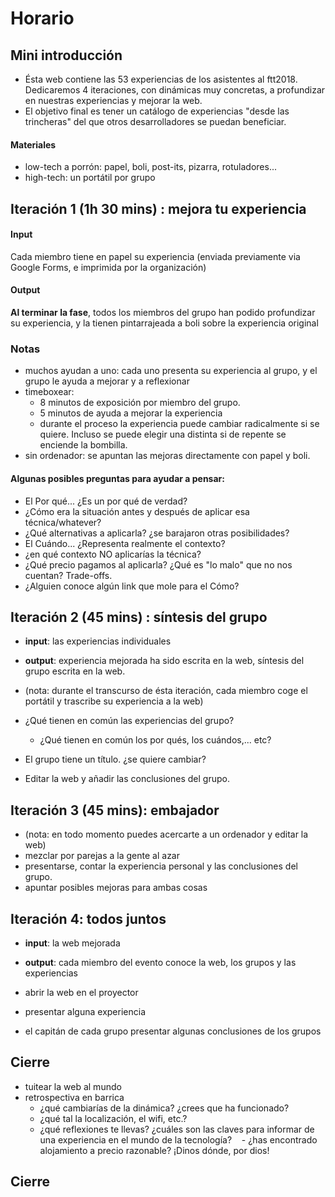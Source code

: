 # Horario

## Mini introducción

- Ésta web contiene las 53 experiencias de los asistentes al ftt2018. Dedicaremos 4 iteraciones, con dinámicas muy concretas, a profundizar en nuestras experiencias y mejorar la web.
- El objetivo final es tener un catálogo de experiencias "desde las trincheras" del que otros desarrolladores se puedan beneficiar.

#### Materiales
- low-tech a porrón: papel, boli, post-its, pizarra, rotuladores...
- high-tech: un portátil por grupo

## Iteración 1 (1h 30 mins) : mejora tu experiencia

#### Input
Cada miembro tiene en papel su experiencia (enviada previamente via Google Forms, e imprimida por la organización)

#### Output 
**Al terminar la fase**, todos los miembros del grupo han podido profundizar su experiencia, y la tienen pintarrajeada a boli sobre la experiencia original

### Notas
- muchos ayudan a uno: cada uno presenta su experiencia al grupo, y el grupo le ayuda a mejorar y a reflexionar
- timeboxear: 
    - 8 minutos de exposición por miembro del grupo.
    - 5 minutos de ayuda a mejorar la experiencia
    - durante el proceso la experiencia puede cambiar radicalmente si se quiere. Incluso se puede elegir una distinta si de repente se enciende la bombilla.
- sin ordenador: se apuntan las mejoras directamente con papel y boli.

#### Algunas posibles preguntas para ayudar a pensar:
- El Por qué... ¿Es un por qué de verdad?
- ¿Cómo era la situación antes y después de aplicar esa técnica/whatever?
- ¿Qué alternativas a aplicarla? ¿se barajaron otras posibilidades?
- El Cuándo... ¿Representa realmente el contexto?
- ¿en qué contexto NO aplicarías la técnica?
- ¿Qué precio pagamos al aplicarla? ¿Qué es "lo malo" que no nos cuentan? Trade-offs.
- ¿Alguien conoce algún link que mole para el Cómo?

## Iteración 2 (45 mins) : síntesis del grupo
- **input**: las experiencias individuales
- **output**: experiencia mejorada ha sido escrita en la web, síntesis del grupo escrita en la web.

- (nota: durante el transcurso de ésta iteración, cada miembro coge el portátil y trascribe su experiencia a la web)
- ¿Qué tienen en común las experiencias del grupo?
    - ¿Qué tienen en común los por qués, los cuándos,... etc?
- El grupo tiene un título. ¿se quiere cambiar?
- Editar la web y añadir las conclusiones del grupo.

## Iteración 3 (45 mins): embajador

- (nota: en todo momento puedes acercarte a un ordenador y editar la web)
- mezclar por parejas a la gente al azar
- presentarse, contar la experiencia personal y las conclusiones del grupo.
- apuntar posibles mejoras para ambas cosas

## Iteración 4: todos juntos
- **input**: la web mejorada
- **output**: cada miembro del evento conoce la web, los grupos y las experiencias

- abrir la web en el proyector
- presentar alguna experiencia
- el capitán de cada grupo presentar algunas conclusiones de los grupos

## Cierre
- tuitear la web al mundo
- retrospectiva en barrica
    - ¿qué cambiarías de la dinámica? ¿crees que ha funcionado?
    - ¿qué tal la localización, el wifi, etc.?
    - ¿qué reflexiones te llevas? ¿cuáles son las claves para informar de una experiencia en el mundo de la tecnología?
    - ¿has encontrado alojamiento a precio razonable? ¡Dinos dónde, por dios!

## Cierre
